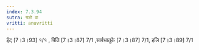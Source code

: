 ```yaml
---
index: 7.3.94
sutra: यङो वा
vritti: anuvritti
---
```


ईट् [7।3।93] १/१ , पिति [7।3।87] 7/1 ,सार्वधातुके [7।3।87] 7/1, हलि [7।3।89] 7/1